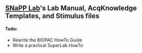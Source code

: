 ## [SNaPP Lab](http://snapp-lab.wm.edu)'s Lab Manual, AcqKnowledge Templates, and Stimulus files

#### Todo:
- Rewrite the BIOPAC HowTo Guide
- Write a practical SuperLab HowTo
